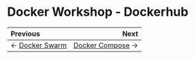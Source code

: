 # Docker Workshop - Dockerhub

Previous | Next
:------- | ---:
← [Docker Swarm](../docker-swarm/README.md) | [Docker Compose](../docker-compose/README.md) →
